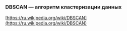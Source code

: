### DBSCAN — алгоритм кластеризации данных


[https://ru.wikipedia.org/wiki/DBSCAN](https://ru.wikipedia.org/wiki/DBSCAN)